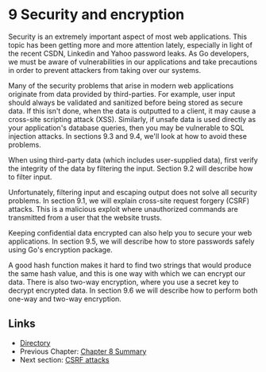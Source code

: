 # 9 Security and encryption
Security is an extremely important aspect of most web applications. This topic has been getting more and more attention lately, especially in light of the recent CSDN, Linkedin and Yahoo password leaks. As Go developers, we must be aware of vulnerabilities in our applications and take precautions in order to prevent attackers from taking over our systems.

Many of the security problems that arise in modern web applications originate from data provided by third-parties. For example, user input should always be validated and sanitized before being stored as secure data. If this isn't done, when the data is outputted to a client, it may cause a cross-site scripting attack (XSS). Similarly, if unsafe data is used directly as your application's database queries, then you may be vulnerable to SQL injection attacks. In sections 9.3 and 9.4, we'll look at how to avoid these problems.

When using third-party data (which includes user-supplied data), first verify the integrity of the data by filtering the input. Section 9.2 will describe how to filter input.

Unfortunately, filtering input and escaping output does not solve all security problems. In section 9.1, we will explain cross-site request forgery (CSRF) attacks. 
This is a malicious exploit where unauthorized commands are transmitted from a user that the website trusts.

Keeping confidential data encrypted can also help you to secure your web applications. In section 9.5, we will describe how to store passwords safely using Go's encryption package.

A good hash function makes it hard to find two strings that would produce the same hash value, and this is one way with which we can encrypt our data. There is also two-way encryption, where you use a secret key to decrypt encrypted data. In section 9.6 we will describe how to perform both one-way and two-way encryption.


## Links
- [Directory](build-web-application-with-golang-en.md)
- Previous Chapter: [Chapter 8 Summary](08.5.md)
- Next section: [CSRF attacks](09.1.md)
